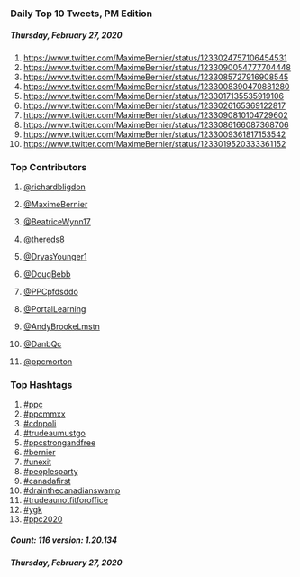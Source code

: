 ### Daily Top 10 Tweets, PM Edition
##### Thursday, February 27, 2020
 1) https://www.twitter.com/MaximeBernier/status/1233024757106454531
 2) https://www.twitter.com/MaximeBernier/status/1233090054777704448
 3) https://www.twitter.com/MaximeBernier/status/1233085727916908545
 4) https://www.twitter.com/MaximeBernier/status/1233008390470881280
 5) https://www.twitter.com/MaximeBernier/status/1233017135535919106
 6) https://www.twitter.com/MaximeBernier/status/1233026165369122817
 7) https://www.twitter.com/MaximeBernier/status/1233090810104729602
 8) https://www.twitter.com/MaximeBernier/status/1233086166087368706
 9) https://www.twitter.com/MaximeBernier/status/1233009361817153542
10) https://www.twitter.com/MaximeBernier/status/1233019520333361152

### Top Contributors
  1) [@richardbligdon](https://www.twitter.com/richardbligdon)
  2) [@MaximeBernier](https://www.twitter.com/MaximeBernier)
  3) [@BeatriceWynn17](https://www.twitter.com/BeatriceWynn17)
  4) [@thereds8](https://www.twitter.com/thereds8)
  5) [@DryasYounger1](https://www.twitter.com/DryasYounger1)
  6) [@DougBebb](https://www.twitter.com/DougBebb)
  7) [@PPCpfdsddo](https://www.twitter.com/PPCpfdsddo)
  8) [@PortalLearning](https://www.twitter.com/PortalLearning)
  9) [@AndyBrookeLmstn](https://www.twitter.com/AndyBrookeLmstn)
 10) [@DanbQc](https://www.twitter.com/DanbQc)

 11) [@ppcmorton](https://www.twitter.com/ppcmorton)


### Top Hashtags

  1) [#ppc](https://www.twitter.com/hashtag/ppc)
  2) [#ppcmmxx](https://www.twitter.com/hashtag/ppcmmxx)
  3) [#cdnpoli](https://www.twitter.com/hashtag/cdnpoli)
  4) [#trudeaumustgo](https://www.twitter.com/hashtag/trudeaumustgo)
  5) [#ppcstrongandfree](https://www.twitter.com/hashtag/ppcstrongandfree)
  6) [#bernier](https://www.twitter.com/hashtag/bernier)
  7) [#unexit](https://www.twitter.com/hashtag/unexit)
  8) [#peoplesparty](https://www.twitter.com/hashtag/peoplesparty)
  9) [#canadafirst](https://www.twitter.com/hashtag/canadafirst)
 10) [#drainthecanadianswamp](https://www.twitter.com/hashtag/drainthecanadianswamp)
 11) [#trudeaunotfitforoffice](https://www.twitter.com/hashtag/trudeaunotfitforoffice)
 12) [#ygk](https://www.twitter.com/hashtag/ygk)
 13) [#ppc2020](https://www.twitter.com/hashtag/ppc2020)

##### Count: 116	version: 1.20.134
##### Thursday, February 27, 2020

